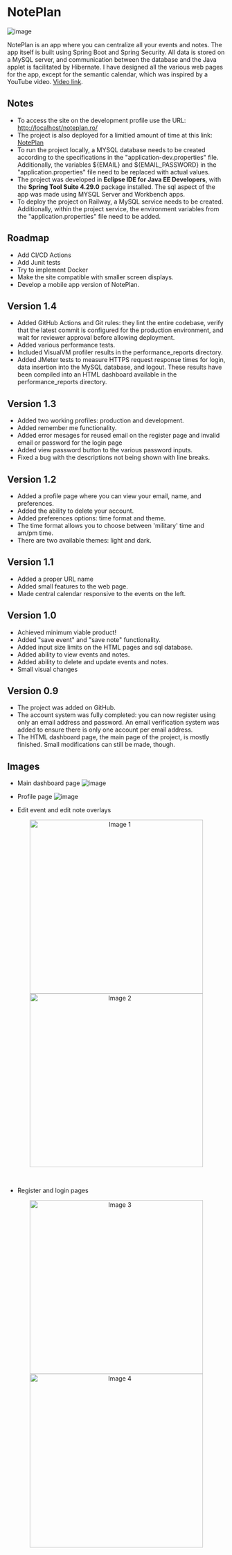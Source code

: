 # NotePlan
![image](https://github.com/AndreiBertescu/NotePlan/assets/126001291/b532aee9-1a74-48ac-9c0a-934355d98981)

NotePlan is an app where you can centralize all your events and notes. The app itself is built using Spring Boot and Spring Security. All data is stored on a MySQL server, and communication between the database and the Java applet is facilitated by Hibernate. I have designed all the various web pages for the app, except for the semantic calendar, which was inspired by a YouTube video. [Video link](https://www.youtube.com/watch?v=6EVgmpm4z5U&t=1939s).

## Notes
- To access the site on the development profile use the URL: <http://localhost/noteplan.ro/>
- The project is also deployed for a limitied amount of time at this link: [NotePlan](https://noteplan-production.up.railway.app/)
- To run the project locally, a MYSQL database needs to be created according to the specifications in the "application-dev.properties" file. Additionally, the variables ${EMAIL} and ${EMAIL_PASSWORD} in the "application.properties" file need to be replaced with actual values.
- The project was developed in **Eclipse IDE for Java EE Developers**, with the **Spring Tool Suite 4.29.0** package installed. The sql aspect of the app was made using MYSQL Server and Workbench apps.
- To deploy the project on Railway, a MySQL service needs to be created. Additionally, within the project service, the environment variables from the "application.properties" file need to be added.

## Roadmap
- Add CI/CD Actions
- Add Junit tests
- Try to implement Docker
- Make the site compatible with smaller screen displays.
- Develop a mobile app version of NotePlan.

## Version 1.4
- Added GitHub Actions and Git rules: they lint the entire codebase, verify that the latest commit is configured for the production environment, and wait for reviewer approval before allowing deployment.
- Added various performance tests.
- Included VisualVM profiler results in the performance_reports directory.
- Added JMeter tests to measure HTTPS request response times for login, data insertion into the MySQL database, and logout. These results have been compiled into an HTML dashboard available in the performance_reports directory.

## Version 1.3
- Added two working profiles: production and development.
- Added remember me functionality.
- Added error mesages for reused email on the register page and invalid email or password for the login page
- Added view password button to the various password inputs.
- Fixed a bug with the descriptions not being shown with line breaks.

## Version 1.2
- Added a profile page where you can view your email, name, and preferences.
- Added the ability to delete your account.
- Added preferences options: time format and theme.
- The time format allows you to choose between 'military' time and am/pm time.
- There are two available themes: light and dark.

## Version 1.1
- Added a proper URL name
- Added small features to the web page.
- Made central calendar responsive to the events on the left.

## Version 1.0
- Achieved minimum viable product!
- Added "save event" and "save note" functionality.
- Added input size limits on the HTML pages and sql database.
- Added ability to view events and notes.
- Added ability to delete and update events and notes.
- Small visual changes

## Version 0.9
- The project was added on GitHub.
- The account system was fully completed: you can now register using only an email address and password. An email verification system was added to ensure there is only one account per email address.
- The HTML dashboard page, the main page of the project, is mostly finished. Small modifications can still be made, though.

## Images
- Main dashboard page
![image](https://github.com/AndreiBertescu/NotePlan/assets/126001291/13c381ef-0e38-4ecc-830b-8c79e23e0c81)<br>

- Profile page
![image](https://github.com/AndreiBertescu/NotePlan/assets/126001291/1c285a17-9405-4685-a596-1d48802476b3)<br>

- Edit event and edit note overlays
<p align="center">
  <img src="https://github.com/AndreiBertescu/NotePlan/assets/126001291/0ae7f7f1-8471-4548-b105-78eae28db51c" height="400" alt="Image 1">
  <img src="https://github.com/AndreiBertescu/NotePlan/assets/126001291/bc40c94a-c51b-499f-a02b-a9dcb7bc0e23" height="400" alt="Image 2">
</p><br>

- Register and login pages
<p align="center">
  <img src="https://github.com/AndreiBertescu/NotePlan/assets/126001291/94bf61ef-cb5f-4483-9e72-230bc78fba96" height="400" alt="Image 3">
  <img src="https://github.com/AndreiBertescu/NotePlan/assets/126001291/04e7c755-29f5-490a-9b24-e79959998269" height="400" alt="Image 4">
</p>

